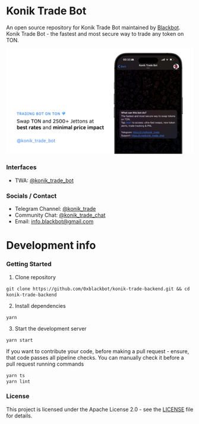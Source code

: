 # Konik Trade Bot

An open source repository for Konik Trade Bot maintained by [Blackbot](https://blackbot.technology/).  
Konik Trade Bot - the fastest and most secure way to trade any token on TON.

![main_banner.png](docs/assets/main_banner.png)

### Interfaces

- TWA: [@konik_trade_bot](https://t.me/konik_trade_bot)

### Socials / Contact

- Telegram Channel: [@konik_trade](https://t.me/konik_trade)
- Community Chat: [@konik_trade_chat](https://t.me/konik_trade_chat)
- Email: [info.blackbot@gmail.com](mailto:info.blackbot@gmail.com)

# Development info

### Getting Started

1. Clone repository
```
git clone https://github.com/0xblackbot/konik-trade-backend.git && cd konik-trade-backend
```

2. Install dependencies
```
yarn
```

3. Start the development server
```
yarn start
```

If you want to contribute your code, before making a pull request - ensure, that code passes all pipeline checks. You can manually check it before a pull request running commands
```
yarn ts
yarn lint
```

### License

This project is licensed under the Apache License 2.0 - see the [LICENSE](LICENSE) file for details.
